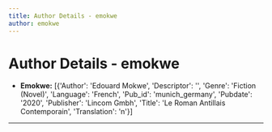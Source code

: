 ```yaml
---
title: Author Details - emokwe
author: emokwe
---
```


# Author Details - emokwe

<ul>
    <li><strong>Emokwe:</strong> [{'Author': 'Edouard Mokwe', 'Descriptor': '', 'Genre': 'Fiction (Novel)', 'Language': 'French', 'Pub_id': 'munich_germany', 'Pubdate': '2020', 'Publisher': 'Lincom Gmbh', 'Title': 'Le Roman Antillais Contemporain', 'Translation': 'n'}]</li>
</ul>
<hr>